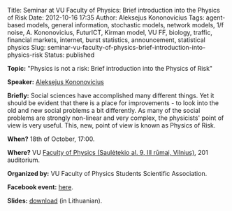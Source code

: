 Title: Seminar at VU Faculty of Physics: Brief introduction into the Physics of Risk
Date: 2012-10-16 17:35
Author: Aleksejus Kononovicius
Tags: agent-based models, general information, stochastic models, network models, 1/f noise, A. Kononovicius, FuturICT, Kirman model, VU FF, biology, traffic, financial markets, internet, burst statistics, announcement, statistical physics
Slug: seminar-vu-faculty-of-physics-brief-introduction-into-physics-risk
Status: published

**Topic:** "Physics is not a risk: Brief introduction into the Physics of
Risk"  

**Speaker:** [Aleksejus Kononovicius](https://kononovicius.lt/)  

**Briefly:** Social sciences have accomplished many different things.  Yet
it should be evident that there is a place for improvements - to look into
the old and new social problems a bit differently. As many of the social
problems are strongly non-linear and very complex, the physicists' point of
view is very useful. This, new, point of view is known as Physics of Risk.  

**When?** 18th of October, 17:00.  

**Where?** VU [Faculty of Physics (Saulėtekio al. 9, III rūmai,
Vilnius)](https://www.ff.vu.lt/), 201 auditorium.  

**Organized by:** VU Faculty of Physics Students Scientific Association.  

**Facebook event:**
[here](https://www.facebook.com/events/395011713904204/).

**Slides:** [download]({static}/uploads/2012/Kononovicius2012SMD.pdf) (in
Lithuanian).
